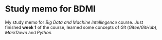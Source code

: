 # Study memo for BDMI
 My study memo for _Big Data and Machine Intellingence_ course.
 Just finished **week 1** of the course, learned some concepts of _Git_ (_Gitee/GitHub_), _MarkDown_ and _Python_.
